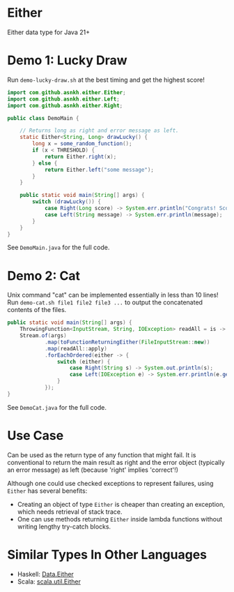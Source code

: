 # Either
Either data type for Java 21+

# Demo 1: Lucky Draw
Run `demo-lucky-draw.sh` at the best timing and get the highest score!

```java
import com.github.asnkh.either.Either;
import com.github.asnkh.either.Left;
import com.github.asnkh.either.Right;

public class DemoMain {

    // Returns long as right and error message as left.
    static Either<String, Long> drawLucky() {
        long x = some_random_function();
        if (x < THRESHOLD) {
            return Either.right(x);
        } else {
            return Either.left("some message");
        }
    }

    public static void main(String[] args) {
        switch (drawLucky()) {
            case Right(Long score) -> System.err.println("Congrats! Scored " + score + " points.");
            case Left(String message) -> System.err.println(message);
        }
    }
}

```

See `DemoMain.java` for the full code.

# Demo 2: Cat
Unix command "cat" can be implemented essentially in less than 10 lines!
Run `demo-cat.sh file1 file2 file3 ...` to output the concatenated contents of the files.

```java
public static void main(String[] args) {
    ThrowingFunction<InputStream, String, IOException> readAll = is -> new String(is.readAllBytes(), StandardCharsets.UTF_8);
    Stream.of(args)
            .map(toFunctionReturningEither(FileInputStream::new))
            .map(readAll::apply)
            .forEachOrdered(either -> {
                switch (either) {
                    case Right(String s) -> System.out.println(s);
                    case Left(IOException e) -> System.err.println(e.getMessage());
                }
            });
}
```

See `DemoCat.java` for the full code.

# Use Case
Can be used as the return type of any function that might fail.
It is conventional to return the main result as right and the error object (typically an error message) as left
(because 'right' implies 'correct'!)

Although one could use checked exceptions to represent failures, using `Either` has several benefits:

* Creating an object of type `Either` is cheaper than creating an exception, which needs retrieval of stack trace.
* One can use methods returning `Either` inside lambda functions without writing lengthy try-catch blocks.

# Similar Types In Other Languages

* Haskell: [Data.Either](https://hackage.haskell.org/package/base-4.21.0.0/docs/Data-Either.html)
* Scala: [scala.util.Either](https://www.scala-lang.org/api/2.13.6/scala/util/Either.html)

